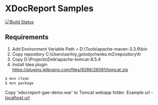 XDocReport Samples
==================

[![Build Status](https://secure.travis-ci.org/opensagres/xdocreport.samples.png)](http://travis-ci.org/opensagres/xdocreport.samples)

## Requirements
1. Add Environment Variable Path = D:\Tools\apache-maven-3.3.9\bin
2. Copy repository C:\Users\serhiy_golodychenko\.m2\repository\fr
3. Copy D:\Projects\Delk\apache-tomcat-8.5.4
4. Install Idea plugin https://plugins.jetbrains.com/files/8266/26081/tomcat.zip 

```bash
$ mvn clean
$ mvn package
```

Copy 'xdocreport-gae-demo.war' to Tomcat webapp folder.
Example url - [localhost url](http://localhost:8080/xdocreport-gae-demo/)